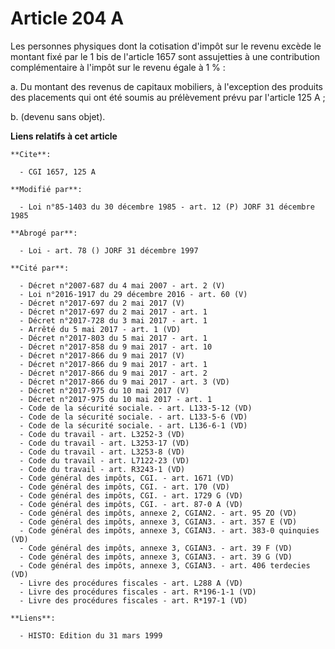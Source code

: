 # Article 204 A

Les personnes physiques dont la cotisation d'impôt sur le revenu excède le montant fixé par le 1 bis de l'article 1657 sont
assujetties à une contribution complémentaire à l'impôt sur le revenu égale à 1 % : 

a. Du montant des revenus de capitaux mobiliers, à l'exception des produits des placements qui ont été soumis au prélèvement
prévu par l'article 125 A ; 

b. (devenu sans objet).

**Liens relatifs à cet article**

	**Cite**:

	  - CGI 1657, 125 A

	**Modifié par**:

	  - Loi n°85-1403 du 30 décembre 1985 - art. 12 (P) JORF 31 décembre 1985

	**Abrogé par**:

	  - Loi - art. 78 () JORF 31 décembre 1997

	**Cité par**:

	  - Décret n°2007-687 du 4 mai 2007 - art. 2 (V)
	  - Loi n°2016-1917 du 29 décembre 2016 - art. 60 (V)
	  - Décret n°2017-697 du 2 mai 2017 (V)
	  - Décret n°2017-697 du 2 mai 2017 - art. 1
	  - Décret n°2017-728 du 3 mai 2017 - art. 1
	  - Arrêté du 5 mai 2017 - art. 1 (VD)
	  - Décret n°2017-803 du 5 mai 2017 - art. 1
	  - Décret n°2017-858 du 9 mai 2017 - art. 10
	  - Décret n°2017-866 du 9 mai 2017 (V)
	  - Décret n°2017-866 du 9 mai 2017 - art. 1
	  - Décret n°2017-866 du 9 mai 2017 - art. 2
	  - Décret n°2017-866 du 9 mai 2017 - art. 3 (VD)
	  - Décret n°2017-975 du 10 mai 2017 (V)
	  - Décret n°2017-975 du 10 mai 2017 - art. 1
	  - Code de la sécurité sociale. - art. L133-5-12 (VD)
	  - Code de la sécurité sociale. - art. L133-5-6 (VD)
	  - Code de la sécurité sociale. - art. L136-6-1 (VD)
	  - Code du travail - art. L3252-3 (VD)
	  - Code du travail - art. L3253-17 (VD)
	  - Code du travail - art. L3253-8 (VD)
	  - Code du travail - art. L7122-23 (VD)
	  - Code du travail - art. R3243-1 (VD)
	  - Code général des impôts, CGI. - art. 1671 (VD)
	  - Code général des impôts, CGI. - art. 170 (VD)
	  - Code général des impôts, CGI. - art. 1729 G (VD)
	  - Code général des impôts, CGI. - art. 87-0 A (VD)
	  - Code général des impôts, annexe 2, CGIAN2. - art. 95 ZO (VD)
	  - Code général des impôts, annexe 3, CGIAN3. - art. 357 E (VD)
	  - Code général des impôts, annexe 3, CGIAN3. - art. 383-0 quinquies (VD)
	  - Code général des impôts, annexe 3, CGIAN3. - art. 39 F (VD)
	  - Code général des impôts, annexe 3, CGIAN3. - art. 39 G (VD)
	  - Code général des impôts, annexe 3, CGIAN3. - art. 406 terdecies (VD)
	  - Livre des procédures fiscales - art. L288 A (VD)
	  - Livre des procédures fiscales - art. R*196-1-1 (VD)
	  - Livre des procédures fiscales - art. R*197-1 (VD)

	**Liens**:

	  - HISTO: Edition du 31 mars 1999
